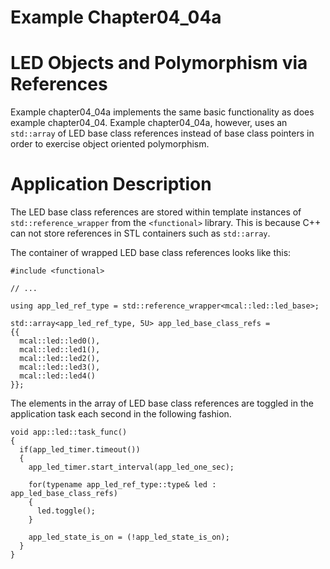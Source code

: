 # Example Chapter04_04a
# LED Objects and Polymorphism via References

Example chapter04_04a implements the same basic functionality
as does example chapter04_04. Example chapter04_04a, however,
uses an `std::array` of LED base class references instead
of base class pointers in order to exercise object oriented polymorphism.

# Application Description

The LED base class references are stored within template
instances of `std::reference_wrapper` from the `<functional>` library.
This is because C++ can not store references in STL containers such as
`std::array`.

The container of wrapped LED base class references looks
like this:

```
#include <functional>

// ...

using app_led_ref_type = std::reference_wrapper<mcal::led::led_base>;

std::array<app_led_ref_type, 5U> app_led_base_class_refs =
{{
  mcal::led::led0(),
  mcal::led::led1(),
  mcal::led::led2(),
  mcal::led::led3(),
  mcal::led::led4()
}};
```

The elements in the array of LED base class references
are toggled in the application task each second in the following
fashion.

```
void app::led::task_func()
{
  if(app_led_timer.timeout())
  {
    app_led_timer.start_interval(app_led_one_sec);

    for(typename app_led_ref_type::type& led : app_led_base_class_refs)
    {
      led.toggle();
    }

    app_led_state_is_on = (!app_led_state_is_on);
  }
}
```

